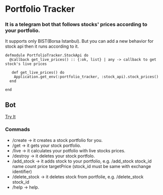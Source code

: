 # Portfolio Tracker

### It is a telegram bot that follows stocks' prices according to your portfolio.
It supports only BIST(Borsa Istanbul). But you can add a new behavior for stock api then it runs according to it.  

```
defmodule PortfolioTracker.StockApi do
  @callback get_live_prices() :: {:ok, list} | any -> callback to get stock's live prices
  
   def get_live_prices() do
    Application.get_env(:portfolio_tracker, :stock_api).stock_prices()
  end
 
end
```
  
## Bot
[Try It ](https://t.me/foter_portfolio_tracker_bot)

### Commads 

*  /create        -> it creates a stock portfolio for you.
*  /get           -> it gets your stock portfolio.
*  /live          -> it calculates your potfolio with live stocks prices.
*  /destroy       -> it deletes your stock portfolo.
*  /add_stock     -> it adds stock to your portfolio,
                  e.g. /add_stock stock_id name count price targetPrice
                  (stock_id must be same with exchange identifier)
*  /delete_stock  -> it deletes stock from portfolie,
                  e.g. /delete_stock stock_id
*  /help           -> help.

